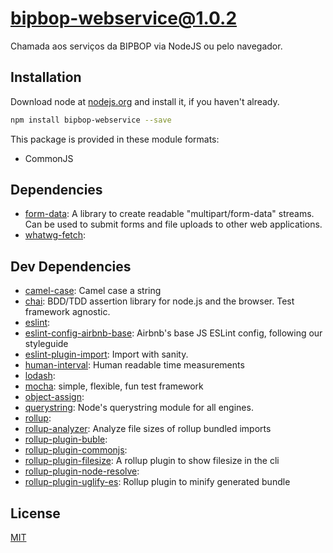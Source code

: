 # bipbop-webservice@1.0.2
Chamada aos serviços da BIPBOP via NodeJS ou pelo navegador.


## Installation
Download node at [nodejs.org](http://nodejs.org) and install it, if you haven't already.

```sh
npm install bipbop-webservice --save
```

This package is provided in these module formats:

- CommonJS




## Dependencies

- [form-data](https://github.com/form-data/form-data): A library to create readable "multipart/form-data" streams. Can be used to submit forms and file uploads to other web applications.
- [whatwg-fetch](): 


## Dev Dependencies

- [camel-case](https://github.com/blakeembrey/camel-case): Camel case a string
- [chai](https://github.com/chaijs/chai): BDD/TDD assertion library for node.js and the browser. Test framework agnostic.
- [eslint](): 
- [eslint-config-airbnb-base](https://github.com/airbnb/javascript): Airbnb's base JS ESLint config, following our styleguide
- [eslint-plugin-import](https://github.com/benmosher/eslint-plugin-import): Import with sanity.
- [human-interval](https://github.com/rschmukler/human-interval): Human readable time measurements
- [lodash](): 
- [mocha](https://github.com/mochajs/mocha): simple, flexible, fun test framework
- [object-assign](): 
- [querystring](https://github.com/Gozala/querystring): Node's querystring module for all engines.
- [rollup](): 
- [rollup-analyzer](https://github.com/doesdev/rollup-analyzer): Analyze file sizes of rollup bundled imports
- [rollup-plugin-buble](): 
- [rollup-plugin-commonjs](): 
- [rollup-plugin-filesize](https://github.com/ritz078/rollup-plugin-filesize): A rollup plugin to show filesize in the cli
- [rollup-plugin-node-resolve](): 
- [rollup-plugin-uglify-es](https://github.com/ezekielchentnik/rollup-plugin-uglify-es): Rollup plugin to minify generated bundle


## License
[MIT]()
